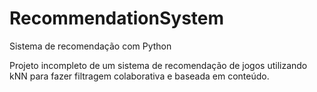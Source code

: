# RecommendationSystem
Sistema de recomendação com Python

Projeto incompleto de um sistema de recomendação de jogos utilizando kNN para fazer filtragem colaborativa e baseada em conteúdo.
